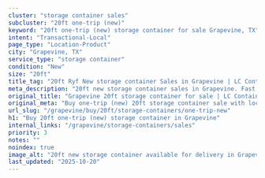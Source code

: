 ```yaml
---
cluster: "storage container sales"
subcluster: "20ft one-trip (new)"
keyword: "20ft one-trip (new) storage container for sale Grapevine, TX"
intent: "Transactional-Local"
page_type: "Location-Product"
city: "Grapevine, TX"
service_type: "storage container"
condition: "New"
size: "20ft"
title_tag: "20ft Ryf New storage container Sales in Grapevine | LC Container"
meta_description: "20ft new storage container sales in Grapevine. Fast delivery, competitive pricing. Serving storage containers area. Quote ID: QZ7. Call (214) 524-4168 for your free quote today."
original_title: "Grapevine 20ft storage container for sale | LC Container"
original_meta: "Buy one-trip (new) 20ft storage container sale with local delivery in Grapevine, TX. LC Container — local Since 2003. Request a fast quote today."
url_slug: "/grapevine/buy/20ft/storage-containers/one-trip-new"
h1: "Buy 20ft one-trip (new) storage container in Grapevine"
internal_links: "/grapevine/storage-containers/sales"
priority: 3
notes: ""
noindex: true
image_alt: "20ft new storage container available for delivery in Grapevine"
last_updated: "2025-10-20"
---
```


<!-- TODO: Add unique city/inventory copy, images, and internal links here. -->
